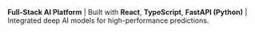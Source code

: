 **Full-Stack AI Platform** | Built with **React**, **TypeScript**, **FastAPI (Python)** | Integrated deep AI models for high-performance predictions.
